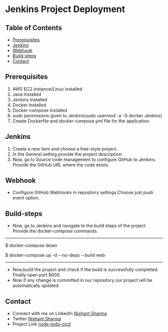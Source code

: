 # Jenkins Project Deployment

## Table of Contents
* [Prerequisites](#prerequisites)
* [Jenkins](#jenkins)
* [Webhook](#webhook)
* [Build-steps](#build-steps)
* [Contact](#contact)

## Prerequisites

  1. AWS EC2 instance/Linux installed
  2. Java Installed
  3. Jenkins Installed
  4. Docker Installed
  5. Docker-compose Installed
  6. sudo permissions given to Jenkins(sudo usermod -a -G docker Jenkins)
  7. Create Dockerfile and docker-compose.yml file for the application.

## Jenkins

  1. Create a new item and choose a free-style project.
  2. In the General setting provide the project description.
  3. Now, go to Source code management to configure GitHub to Jenkins. Provide the GitHub URL where the code exists. 
   
## Webhook
  
 - Configure GitHub Webhooks in repository settings.Choose just push event option.

## Build-steps
  
 - Now, go to Jenkins and navigate to the build steps of the project. Provide the docker-compose commands.
________________________________

$ docker-compose down

$ docker-compose up -d --no-deps --build web
________________________________
 - Now,build the project and check if the build is successfully completed. Finally open port 8000.
 - Now if any change is committed in our repository our project will be automatically updated.


## Contact

- Connect with me on LinkedIn [Nishant Sharma](https://www.linkedin.com/in/nishant-sharma-03012000)
- Twitter [Nishant Sharma](https://twitter.com/_Nishant312)
- Project Link [node-todo-cicd](https://github.com/nishantsharma312/node-todo-cicd)

